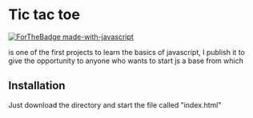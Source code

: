 # Tic tac toe

[![ForTheBadge made-with-javascript](https://forthebadge.com/images/badges/made-with-javascript.svg)](https://www.javascript.com/)

is one of the first projects to learn the basics of javascript, I publish it to give the opportunity to anyone who wants to start js a base from which

## Installation

Just download the directory and start the file called "index.html"




